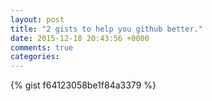 ```yaml
---
layout: post
title: "2 gists to help you github better."
date: 2015-12-18 20:43:56 +0000
comments: true
categories: 
---
```


{% gist f64123058be1f84a3379 %}